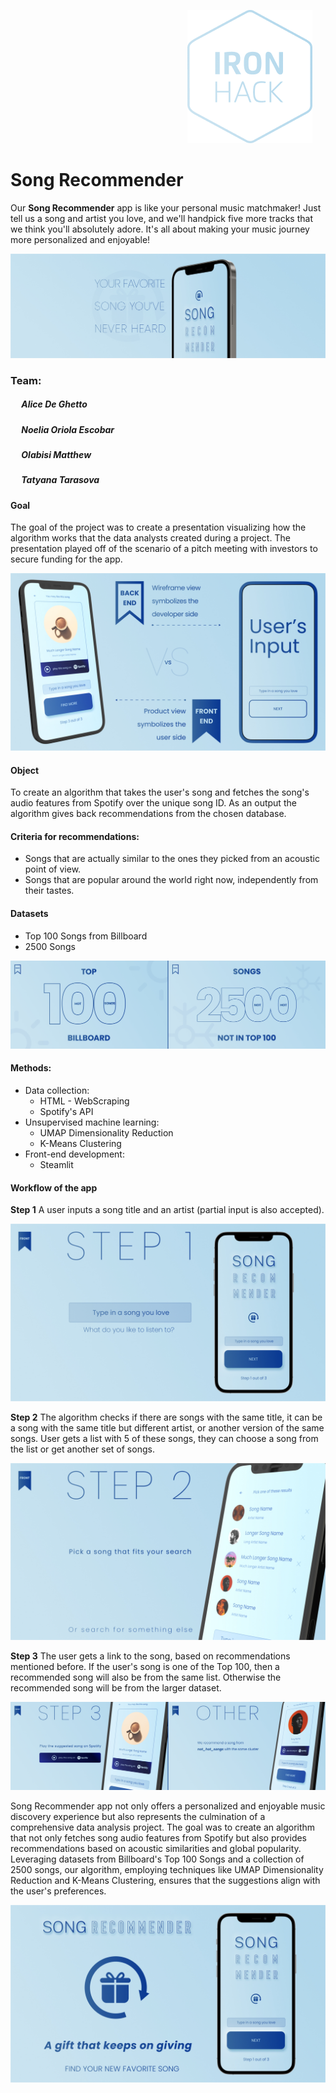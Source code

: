 &emsp; &emsp; &emsp; &emsp; &emsp; &emsp; &emsp; &emsp; &emsp; &emsp; &emsp; &emsp; &emsp; &emsp; &emsp; &emsp;[![logo](https://github.com/petrarkaselin/song_recommender/blob/main/ironhack_logo.png)](https://github.com/petrarkaselin/song_recommender/blob/main/ironhack_logo.png)

# Song Recommender
Our **Song Recommender** app is like your personal music matchmaker! Just tell us a song and artist you love, and we'll handpick five more tracks that we think you'll absolutely adore. It's all about making your music journey more personalized and enjoyable!

![cover](https://github.com/petrarkaselin/song_recommender/blob/main/presentation/cover.jpg)

### Team:
##### &emsp;   Alice De Ghetto
##### &emsp;   Noelia Oriola Escobar
##### &emsp;   Olabisi Matthew
##### &emsp;   Tatyana Tarasova
###
#### Goal
The goal of the project was to create a presentation visualizing how the algorithm works that the data analysts created during a project. The presentation played off of the scenario of a pitch meeting with investors to secure funding for the app.

![front_vs_back](https://github.com/petrarkaselin/song_recommender/blob/main/presentation/front_vs_back.jpg)
#### Object
To create an algorithm that takes the user's song and fetches the song's audio features from Spotify over the unique song ID. As an output the algorithm gives back recommendations from the chosen database.
#### Criteria for recommendations:
- Songs that are actually similar to the ones they picked from an acoustic point of view.
- Songs that are popular around the world right now, independently from their tastes.

#### Datasets
- Top 100 Songs from Billboard
- 2500 Songs 

![dataset](https://github.com/petrarkaselin/song_recommender/blob/main/presentation/dataset.jpg)

#### Methods:
- Data collection:
    - HTML - WebScraping
    - Spotify's API
- Unsupervised machine learning:
    - UMAP Dimensionality Reduction
    - K-Means Clustering 
- Front-end development:
    - Steamlit

#### Workflow of the app
**Step 1** A user inputs a song title and an artist (partial input is also accepted). 

![step_1](https://github.com/petrarkaselin/song_recommender/blob/main/presentation/step_1.jpg)

**Step 2** The algorithm checks if there are songs with the same title, it can be a song with the same title but different artist, or another version of the same songs. User gets a list with 5 of these songs, they can choose a song from the list or get another set of songs.

![step_2](https://github.com/petrarkaselin/song_recommender/blob/main/presentation/step_2.jpg)

**Step 3** The user gets a link to the song, based on recommendations mentioned before. If the user's song is one of the Top 100, then a recommended song will also be from the same list. Otherwise the recommended song will be from the larger dataset.

![step_3](https://github.com/petrarkaselin/song_recommender/blob/main/presentation/step_3.jpg)

Song Recommender app not only offers a personalized and enjoyable music discovery experience but also represents the culmination of a comprehensive data analysis project. The goal was to create an algorithm that not only fetches song audio features from Spotify but also provides recommendations based on acoustic similarities and global popularity. Leveraging datasets from Billboard's Top 100 Songs and a collection of 2500 songs, our algorithm, employing techniques like UMAP Dimensionality Reduction and K-Means Clustering, ensures that the suggestions align with the user's preferences.

![cover_2](https://github.com/petrarkaselin/song_recommender/blob/main/presentation/cover_2.jpg)
